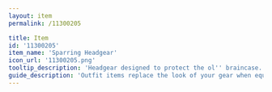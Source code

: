 ```yaml
---
layout: item
permalink: /11300205

title: Item
id: '11300205'
item_name: 'Sparring Headgear'
icon_url: '11300205.png'
tooltip_description: 'Headgear designed to protect the ol'' braincase.'
guide_description: 'Outfit items replace the look of your gear when equipped.'
---
```

